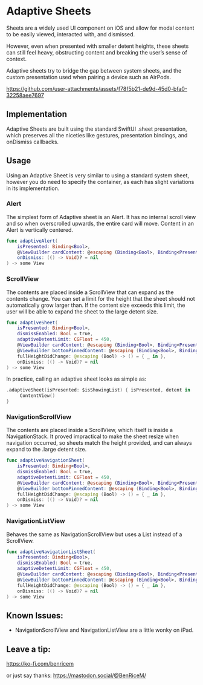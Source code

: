 # Adaptive Sheets
Sheets are a widely used UI component on iOS and allow for modal content to be easily viewed, interacted with, and dismissed. 

However, even when presented with smaller detent heights, these sheets can still feel heavy, obstructing content and breaking the user’s sense of context. 

Adaptive sheets try to bridge the gap between system sheets, and the custom presentation used when pairing a device such as AirPods. 



https://github.com/user-attachments/assets/f78f5b21-de9d-45d0-bfa0-32258aee7697



## Implementation
Adaptive Sheets are built using the standard SwiftUI .sheet presentation, which preserves all the niceties like gestures, presentation bindings, and onDismiss callbacks. 

## Usage
Using an Adaptive Sheet is very similar to using a standard system sheet, however you do need to specify the container, as each has slight variations in its implementation.

### Alert
The simplest form of Adaptive sheet is an Alert. It has no internal scroll view and so when overscrolled upwards, the entire card will move. Content in an Alert is vertically centered.

```swift
func adaptiveAlert(
    isPresented: Binding<Bool>, 
    @ViewBuilder cardContent: @escaping (Binding<Bool>, Binding<PresentationDetent>) -> some View, 
    onDismiss: (() -> Void)? = nil
) -> some View
```

### ScrollView
The contents are placed inside a ScrollView that can expand as the contents change. You can set a limit for the height that the sheet should not automatically grow larger than. If the content size exceeds this limit, the user will be able to expand the sheet to the large detent size.

```swift
func adaptiveSheet(
    isPresented: Binding<Bool>, 
    dismissEnabled: Bool = true, 
    adaptiveDetentLimit: CGFloat = 450, 
    @ViewBuilder cardContent: @escaping (Binding<Bool>, Binding<PresentationDetent>) -> some View, 
    @ViewBuilder bottomPinnedContent: @escaping (Binding<Bool>, Binding<PresentationDetent>) -> some View = { _,_ in EmptyView() }, 
    fullHeightDidChange: @escaping (Bool) -> () = { _ in }, 
    onDismiss: (() -> Void)? = nil
) -> some View
```

In practice, calling an adaptive sheet looks as simple as:

```swift
.adaptiveSheet(isPresented: $isShowingList) { isPresented, detent in
     ContentView()
}
```

### NavigationScrollView
The contents are placed inside a ScrollView, which itself is inside a NavigationStack. It proved impractical to make the sheet resize when navigation occurred, so sheets match the height provided, and can always expand to the .large detent size.

```swift
func adaptiveNavigationSheet(
    isPresented: Binding<Bool>, 
    dismissEnabled: Bool = true, 
    adaptiveDetentLimit: CGFloat = 450, 
    @ViewBuilder cardContent: @escaping (Binding<Bool>, Binding<PresentationDetent>) -> some View, 
    @ViewBuilder bottomPinnedContent: @escaping (Binding<Bool>, Binding<PresentationDetent>) -> some View = { _,_ in EmptyView() }, 
    fullHeightDidChange: @escaping (Bool) -> () = { _ in }, 
    onDismiss: (() -> Void)? = nil
) -> some View
```

### NavigationListView
Behaves the same as NavigationScrollView but uses a List instead of a ScrollView.
```swift
func adaptiveNavigationListSheet(
    isPresented: Binding<Bool>, 
    dismissEnabled: Bool = true, 
    adaptiveDetentLimit: CGFloat = 450, 
    @ViewBuilder cardContent: @escaping (Binding<Bool>, Binding<PresentationDetent>) -> some View, 
    @ViewBuilder bottomPinnedContent: @escaping (Binding<Bool>, Binding<PresentationDetent>) -> some View = { _,_ in EmptyView() }, 
    fullHeightDidChange: @escaping (Bool) -> () = { _ in }, 
    onDismiss: (() -> Void)? = nil
) -> some View
```

## Known Issues:
- NavigationScrollView and NavigationListView are a little wonky on iPad.

## Leave a tip:
https://ko-fi.com/benricem

or just say thanks: https://mastodon.social/@BenRiceM/
